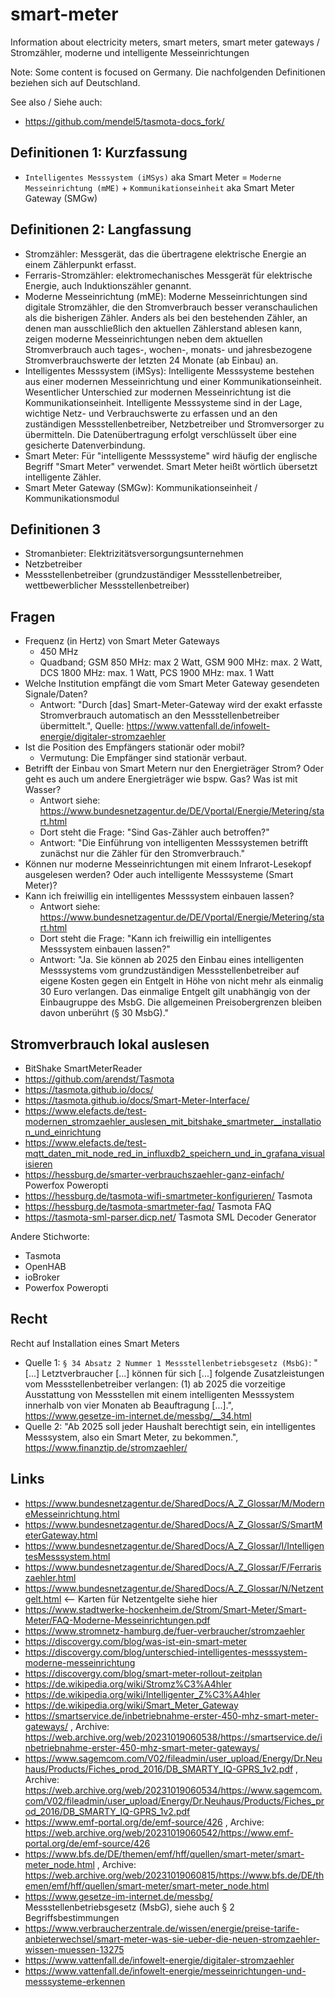 # smart-meter
Information about electricity meters, smart meters, smart meter gateways / Stromzähler, moderne und intelligente Messeinrichtungen

Note: Some content is focused on Germany. Die nachfolgenden Definitionen beziehen sich auf Deutschland.

See also / Siehe auch:
- https://github.com/mendel5/tasmota-docs_fork/

## Definitionen 1: Kurzfassung
- `Intelligentes Messsystem (iMSys)` aka Smart Meter = `Moderne Messeinrichtung (mME)` + `Kommunikationseinheit` aka Smart Meter Gateway (SMGw)

## Definitionen 2: Langfassung
- Stromzähler: Messgerät, das die übertragene elektrische Energie an einem Zählerpunkt erfasst.
- Ferraris-Stromzähler: elektromechanisches Messgerät für elektrische Energie, auch Induktionszähler genannt.
- Moderne Messeinrichtung (mME): Moderne Messeinrichtungen sind digitale Stromzähler, die den Stromverbrauch besser veranschaulichen als die bisherigen Zähler. Anders als bei den bestehenden Zähler, an denen man ausschließlich den aktuellen Zählerstand ablesen kann, zeigen moderne Messeinrichtungen neben dem aktuellen Stromverbrauch auch tages-, wochen-, monats- und jahresbezogene Stromverbrauchswerte der letzten 24 Monate (ab Einbau) an.
- Intelligentes Messsystem (iMSys): Intelligente Messsysteme bestehen aus einer modernen Messeinrichtung und einer Kommunikationseinheit. Wesentlicher Unterschied zur modernen Messeinrichtung ist die Kommunikationseinheit. Intelligente Messsysteme sind in der Lage, wichtige Netz- und Verbrauchswerte zu erfassen und an den zuständigen Messstellenbetreiber, Netzbetreiber und Stromversorger zu übermitteln. Die Datenübertragung erfolgt verschlüsselt über eine gesicherte Datenverbindung.
- Smart Meter: Für "intelligente Messsysteme" wird häufig der englische Begriff "Smart Meter" verwendet. Smart Meter heißt wörtlich übersetzt intelligente Zähler.
- Smart Meter Gateway (SMGw): Kommunikationseinheit / Kommunikationsmodul

## Definitionen 3
- Stromanbieter: Elek­tri­zi­täts­ver­sor­gungs­un­ter­neh­men
- Netzbetreiber
- Messstellenbetreiber (grundzuständiger Messstellenbetreiber, wettbewerblicher Messstellenbetreiber)

## Fragen
- Frequenz (in Hertz) von Smart Meter Gateways
  - 450 MHz
  - Quadband; GSM 850 MHz: max 2 Watt, GSM 900 MHz: max. 2 Watt, DCS 1800 MHz: max. 1 Watt, PCS 1900 MHz: max. 1 Watt
- Welche Institution empfängt die vom Smart Meter Gateway gesendeten Signale/Daten?
  - Antwort: "Durch [das] Smart-Meter-Gateway wird der exakt erfasste Stromverbrauch automatisch an den Messstellenbetreiber übermittelt.", Quelle: https://www.vattenfall.de/infowelt-energie/digitaler-stromzaehler
- Ist die Position des Empfängers stationär oder mobil?
  - Vermutung: Die Empfänger sind stationär verbaut.
- Betrifft der Einbau von Smart Metern nur den Energieträger Strom? Oder geht es auch um andere Energieträger wie bspw. Gas? Was ist mit Wasser?
  - Antwort siehe: https://www.bundesnetzagentur.de/DE/Vportal/Energie/Metering/start.html
  - Dort steht die Frage: "Sind Gas-Zähler auch betroffen?"
  - Antwort: "Die Einführung von intelligenten Messsystemen betrifft zunächst nur die Zähler für den Stromverbrauch."
- Können nur moderne Messeinrichtungen mit einem Infrarot-Lesekopf ausgelesen werden? Oder auch intelligente Messsysteme (Smart Meter)?
- Kann ich freiwillig ein intelligentes Messsystem einbauen lassen?
  - Antwort siehe: https://www.bundesnetzagentur.de/DE/Vportal/Energie/Metering/start.html
  - Dort steht die Frage: "Kann ich freiwillig ein intelligentes Messsystem einbauen lassen?"
  - Antwort: "Ja. Sie können ab 2025 den Einbau eines intelligenten Messsystems vom grundzuständigen Messstellenbetreiber auf eigene Kosten gegen ein Entgelt in Höhe von nicht mehr als einmalig 30 Euro verlangen. Das einmalige Entgelt gilt unabhängig von der Einbaugruppe des MsbG. Die allgemeinen Preisobergrenzen bleiben davon unberührt (§ 30 MsbG)."

## Stromverbrauch lokal auslesen
- BitShake SmartMeterReader
- https://github.com/arendst/Tasmota
- https://tasmota.github.io/docs/
- https://tasmota.github.io/docs/Smart-Meter-Interface/
- https://www.elefacts.de/test-modernen_stromzaehler_auslesen_mit_bitshake_smartmeter__installation_und_einrichtung
- https://www.elefacts.de/test-mqtt_daten_mit_node_red_in_influxdb2_speichern_und_in_grafana_visualisieren
- https://hessburg.de/smarter-verbrauchszaehler-ganz-einfach/ Powerfox Poweropti
- https://hessburg.de/tasmota-wifi-smartmeter-konfigurieren/ Tasmota
- https://hessburg.de/tasmota-smartmeter-faq/ Tasmota FAQ
- https://tasmota-sml-parser.dicp.net/ Tasmota SML Decoder Generator

Andere Stichworte:
- Tasmota
- OpenHAB
- ioBroker
- Powerfox Poweropti

## Recht
Recht auf Installation eines Smart Meters
- Quelle 1: `§ 34 Absatz 2 Nummer 1 Messstellenbetriebsgesetz (MsbG)`: "[...] Letztverbraucher [...] können für sich [...] folgende Zusatzleistungen vom Messstellenbetreiber verlangen: (1) ab 2025 die vorzeitige Ausstattung von Messstellen mit einem intelligenten Messsystem innerhalb von vier Monaten ab Beauftragung [...].", https://www.gesetze-im-internet.de/messbg/__34.html
- Quelle 2: "Ab 2025 soll jeder Haushalt berechtigt sein, ein intelligentes Messsystem, also ein Smart Meter, zu bekommen.", https://www.finanztip.de/stromzaehler/

## Links
- https://www.bundesnetzagentur.de/SharedDocs/A_Z_Glossar/M/ModerneMesseinrichtung.html
- https://www.bundesnetzagentur.de/SharedDocs/A_Z_Glossar/S/SmartMeterGateway.html
- https://www.bundesnetzagentur.de/SharedDocs/A_Z_Glossar/I/IntelligentesMesssystem.html
- https://www.bundesnetzagentur.de/SharedDocs/A_Z_Glossar/F/Ferrariszaehler.html
- https://www.bundesnetzagentur.de/SharedDocs/A_Z_Glossar/N/Netzentgelt.html <-- Karten für Netzentgelte siehe hier
- https://www.stadtwerke-hockenheim.de/Strom/Smart-Meter/Smart-Meter/FAQ-Moderne-Messeinrichtungen.pdf
- https://www.stromnetz-hamburg.de/fuer-verbraucher/stromzaehler
- https://discovergy.com/blog/was-ist-ein-smart-meter
- https://discovergy.com/blog/unterschied-intelligentes-messsystem-moderne-messeinrichtung
- https://discovergy.com/blog/smart-meter-rollout-zeitplan
- https://de.wikipedia.org/wiki/Stromz%C3%A4hler
- https://de.wikipedia.org/wiki/Intelligenter_Z%C3%A4hler
- https://de.wikipedia.org/wiki/Smart_Meter_Gateway
- https://smartservice.de/inbetriebnahme-erster-450-mhz-smart-meter-gateways/ , Archive: https://web.archive.org/web/20231019060538/https://smartservice.de/inbetriebnahme-erster-450-mhz-smart-meter-gateways/
- https://www.sagemcom.com/V02/fileadmin/user_upload/Energy/Dr.Neuhaus/Products/Fiches_prod_2016/DB_SMARTY_IQ-GPRS_1v2.pdf , Archive: https://web.archive.org/web/20231019060534/https://www.sagemcom.com/V02/fileadmin/user_upload/Energy/Dr.Neuhaus/Products/Fiches_prod_2016/DB_SMARTY_IQ-GPRS_1v2.pdf
- https://www.emf-portal.org/de/emf-source/426 , Archive: https://web.archive.org/web/20231019060542/https://www.emf-portal.org/de/emf-source/426
- https://www.bfs.de/DE/themen/emf/hff/quellen/smart-meter/smart-meter_node.html , Archive: https://web.archive.org/web/20231019060815/https://www.bfs.de/DE/themen/emf/hff/quellen/smart-meter/smart-meter_node.html
- https://www.gesetze-im-internet.de/messbg/ Messstellenbetriebsgesetz (MsbG), siehe auch § 2 Begriffsbestimmungen
- https://www.verbraucherzentrale.de/wissen/energie/preise-tarife-anbieterwechsel/smart-meter-was-sie-ueber-die-neuen-stromzaehler-wissen-muessen-13275
- https://www.vattenfall.de/infowelt-energie/digitaler-stromzaehler
- https://www.vattenfall.de/infowelt-energie/messeinrichtungen-und-messsysteme-erkennen
